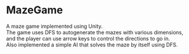 
# MazeGame

A maze game implemented using Unity. </br>
The game uses DFS to autogenerate the mazes with various dimensions, and the player can use arrow keys to control the directions to go in. </br>
Also implemented a simple AI that solves the maze by itself using DFS.

